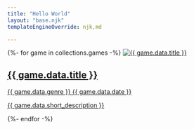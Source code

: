```yaml
---
title: "Hello World"
layout: "base.njk"
templateEngineOverride: njk,md

---
```


<div class="games">
{%- for game in collections.games -%}
    <a href="./{{ game.url }}" class="games__card">
        <img alt="{{ game.data.title }}" src="{{ game.data.thumbnail }}">
        <div class="games__card-details">
            <h2>{{ game.data.title }}</h2>
            <div class="game-attributes">
                <span>{{ game.data.genre }}</span>
                <span class="date" title="Released {{ game.data.date }}">{{ game.data.date }}</span>
            </div>
            <p>{{ game.data.short_description }}</p>
        </div>
    </a>
{%- endfor -%}
</div>